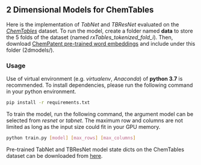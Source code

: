## 2 Dimensional Models for ChemTables

Here is the implementation of _TabNet_ and _TBResNet_ evaluated on the [_ChemTables_](https://data.mendeley.com/datasets/g7tjh7tbrj) dataset. To run the model, create a folder named **data** to store the 5 folds of the dataset (named _rxTables_tokenized_fold_i_). Then, download [ChemPatent pre-trained word embeddings](https://chemu.eng.unimelb.edu.au/patent_w2v/) and include under this folder (2dmodels/).

### Usage
Use of virtual environment (e.g. _virtualenv_, _Anaconda_) of **python 3.7** is recommended. To install dependencies, please run the following command in your python environment.
```bash
pip install -r requirements.txt
```

To train the model, run the following command, the argument model can be selected from _resnet_ or _tabnet_. The maximum row and columns are not limited as long as the input size could fit in your GPU memory.

```bash
python train.py [model] [max_rows] [max_columns]
```

Pre-trained TabNet and TBResNet model state dicts on the ChemTables dataset can be downloaded from [here](https://chemu.eng.unimelb.edu.au/download/table-bert/).
